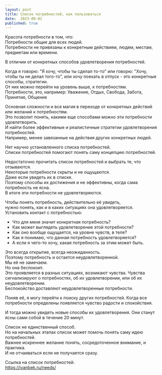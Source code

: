 ```yaml
---
layout: post
title: Список потребностей, как пользоваться
date:  2023-09-01
published: true
---
```

Красота потребности в том, что:\
Потребности общие для всех людей.\
Потребности не привязаны к конкретным действиям, людям, местам, предметам или времени.

В отличии от конкретных способов удовлетворения потребностей.

Когда я говорю: "Я хочу, чтобы ты сделал то-то" или говорю: "Хочу, чтобы ты не делал того-то", или хочу поехать в отпуск - это конкретные способы, стратегии.\
От них можно перейти на уровень выше, к потребностям.\
Потребности, это, например: Уважение, Отдых, Свобода, Забота, Принятие, Общение

Основная сложности и вся магия в переходе от конкретных действий или желаний к потребностям.\
Это позволит понять, какими еще способами можно эти потребности удовлетворить.\
И найти более эффективные и реалистичные стратегии удовлетворения потребностей.\
Например, менее завязанные на действия других конкретных людей.

Нет научно установленного списка потребностей.\
Списки потребностей помогают понять саму концепцию потребностей.

Недостаточно прочитать список потребностей и выбрать те, что отзываются.\
Некоторые потребности скрыты и не ощущаются.\
Даже если увидеть их в списке.\
Поэтому способы их достижения и не эффективны, когда сама потребность не ясна.\
В итоге эти потребности не удовлетворяются.

Чтобы понять потребность, действительно её увидеть,\
нужно понять, как и в каких ситуациях она удовлетворяется.\
Установить контакт с потребностью:
 * Что для меня значит конкретная потребность?
 * Как может выглядеть удовлетворение этой потребности?
 * Как оно вообще ощущается, на уровне чувств, в теле?
 * Как я понимаю, что данная потребность удовлетворяется?
 * А если я чего-то хочу, какая потребность за этим может быть.

Это всегда открытие, всегда неожиданность.\
Поэтому потребность и остается неудовлетворенной.\
Мы её не замечаем.\
Но она беспокоит.\
Это проявляется в разных ситуациях, возникают чувства.
Чувства сигнализируют о потребностях, об их удовлетворении, или об их неудовлетворении.\
Беспокойство доставляют неудовлетворенные потребности.

Поняв её, я могу перейти к поиску других потребностей.
Когда все потребности определены появляется чувство радости и спокойствия.

И тогда можно увидеть новые способы их удовлетворения. Они станут ясны сами собой в течение 20 минут.

Список не единственный способ.\
Но на начальных этапах список может помочь понять саму идею потребностей.\
Важнее искреннее желание понять, сосредоточенное внимание, и практика.\
И не отчаиваться если не получается сразу.

Ссылка на список потребностей:\
<https://ivanbek.ru/needs/>
